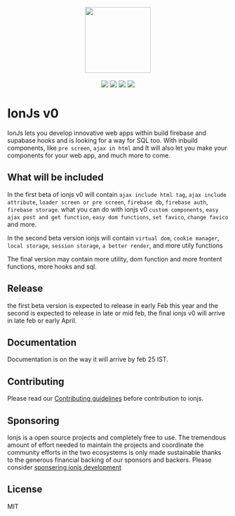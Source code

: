 <p align="center">
  <img src="https://i.ibb.co/m6Nf2z7/20220217-114352.png" width="150px">
  <br><br>
  <img src="https://badgen.net/github/open-issues/Educlicko2o/ionjs"/>
  <img src="https://img.shields.io/github/contributors/Educlicko2o/ionjs.svg">
  <img src="https://badgen.net/github/license/Educlicko2o/ionjs">
  <img src="https://img.shields.io/github/release/Educlicko2o/ionjs.svg"/>
</p>

# IonJs v0

IonJs lets you develop innovative web apps within build firebase and supabase hooks and is looking for a way for SQL too. With inbuild components, like `pre screen`, `ajax in html` and It will also let you make your components for your web app, and much more  to come.

## What will be included

In the first beta of ionjs v0 will contain `ajax include html tag`, `ajax include attribute`, `loader screen or pre screen`, `firebase db`, `firebase auth`, `firebase storage`. what you can do with ionjs v0 `custom components`, `easy ajax post and get function`, `easy dom functions`, `set favico`, `change favico` and more.

In the second beta version ionjs will contain `virtual dom`, `cookie manager`, `local storage`, `session storage`, `a better render`, and more utily functions

The final version may contain more utility, dom function and more frontent functions, more hooks and sql.

## Release

the first beta version is expected to release in early Feb this year and the second is expected to release in late or mid feb, the final ionjs v0 will arrive in late feb or early April.

## Documentation

Documentation is on the way it will arrive by feb 25 IST.

## Contributing

Please read our [Contributing guidelines](./contributing.md) before contribution to ionjs.

## Sponsoring

Ionjs is a open source projects and completely free to use. The tremendous amount of effort needed to maintain the projects and coordinate the community efforts in the two ecosystems is only made sustainable thanks to the generous financial backing of our sponsors and backers. Please consider [sponsering ionjs development](https://www.patreon.com/educlickdev)

## License

MIT
